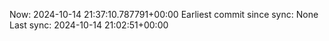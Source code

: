 Now: 2024-10-14 21:37:10.787791+00:00 Earliest commit since sync: None Last sync: 2024-10-14 21:02:51+00:00
